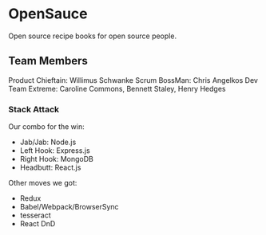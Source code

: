 # OpenSauce
Open source recipe books for open source people.

## Team Members
Product Chieftain: Willimus Schwanke
Scrum BossMan: Chris Angelkos
Dev Team Extreme: Caroline Commons, Bennett Staley, Henry Hedges

### Stack Attack
Our combo for the win:
- Jab/Jab: Node.js
- Left Hook: Express.js
- Right Hook: MongoDB
- Headbutt: React.js

Other moves we got:
- Redux
- Babel/Webpack/BrowserSync
- tesseract
- React DnD



